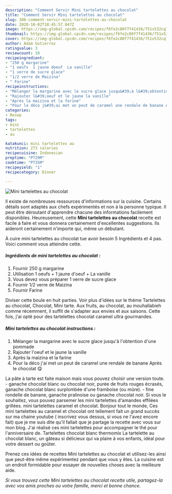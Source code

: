 ```yaml
---
description: "Comment Servir Mini tartelettes au chocolat"
title: "Comment Servir Mini tartelettes au chocolat"
slug: 386-comment-servir-mini-tartelettes-au-chocolat
date: 2020-10-02T18:45:57.047Z
image: https://img-global.cpcdn.com/recipes/f6fe2c80f7f41436/751x532cq70/mini-tartelettes-au-chocolat-photo-principale-de-la-recette.jpg
thumbnail: https://img-global.cpcdn.com/recipes/f6fe2c80f7f41436/751x532cq70/mini-tartelettes-au-chocolat-photo-principale-de-la-recette.jpg
cover: https://img-global.cpcdn.com/recipes/f6fe2c80f7f41436/751x532cq70/mini-tartelettes-au-chocolat-photo-principale-de-la-recette.jpg
author: Adam Gutierrez
ratingvalue: 3
reviewcount: 10
recipeingredient:
- "250 g margarine"
- "1 oeufs  1 jaune doeuf  La vanille"
- "1 verre de sucre glace"
- "1/2 verre de Maizina"
- " Farine"
recipeinstructions:
- "Mélanger la margarine avec le sucre glace jusqu&#39;à l&#39;obtention d&#39;une pommade"
- "Rajouter l&#39;oeuf et le jaune la vanille"
- "Après la maizina et la farine"
- "Pour la déco j&#39;ai met un peut de caramel une rendale de banane Après le chocolat 😋"
categories:
- Resep
tags:
- mini
- tartelettes
- au

katakunci: mini tartelettes au 
nutrition: 273 calories
recipecuisine: Indonesian
preptime: "PT29M"
cooktime: "PT35M"
recipeyield: "1"
recipecategory: Dinner

---
```



![Mini tartelettes au chocolat](https://img-global.cpcdn.com/recipes/f6fe2c80f7f41436/751x532cq70/mini-tartelettes-au-chocolat-photo-principale-de-la-recette.jpg)

Il existe de nombreuses ressources d'informations sur la cuisine. Certains détails sont adaptés aux chefs expérimentés et non à la personne typique. Il peut être déroutant d'apprendre chacune des informations facilement disponibles. Heureusement, cette <strong> Mini tartelettes au chocolat </strong> recette est facile à faire et vous donnera certainement d'excellentes suggestions. Ils aideront certainement n'importe qui, même un débutant.

<!--inarticleads1-->

À cuire mini tartelettes au chocolat tue avoir besoin 5 Ingrédients et 4 pas. Voici comment vous atteindre cette.

##### Ingrédients de mini tartelettes au chocolat :

1. Fournir 250 g margarine
1. Utilisation 1 oeufs + 1 jaune d&#39;oeuf + La vanille
1. Vous devez vous préparer 1 verre de sucre glace
1. Fournir 1/2 verre de Maizina
1. Fournir  Farine


Diviser cette boule en huit parties. Voir plus d&#39;idées sur le thème Tartelettes au chocolat, Chocolat, Mini tarte. Aux fruits, au chocolat, au mouhallabieh comme récemment, il suffit de s&#39;adapter aux envies et aux saisons. Cette fois, j&#39;ai opté pour des tartelettes chocolat caramel ultra gourmandes. 

<!--inarticleads2-->

##### Mini tartelettes au chocolat instructions :

1. Mélanger la margarine avec le sucre glace jusqu&#39;à l&#39;obtention d&#39;une pommade
1. Rajouter l&#39;oeuf et le jaune la vanille
1. Après la maizina et la farine
1. Pour la déco j&#39;ai met un peut de caramel une rendale de banane Après le chocolat 😋


La pâte à tarte est faite maison mais vous pouvez choisir une version toute. - ganache chocolat blanc ou chocolat noir, purée de fruits rouges écrasés, ganache chocolat blanc surplombée d&#39;une framboise (ou mûre). - fine rondelle de banane, ganache pralinoise ou ganache chocolat noir. Si vous le souhaitez, vous pouvez parsemer les mini tartelettes d&#39;amandes effilées grillées. mini tartelettes caramel et chocolat. Bonjour tout le monde, Ces mini tartelettes au caramel et chocolat ont tellement fait un grand succès sur ma chaine youtube ( inscrivez vous dessus, si vous ne l&#39;avez encore fait) que je me suis dite qu&#39;il fallait que je partage la recette avec vous sur mon blog. J&#39;ai réalisé ces mini tartelettes pour accompagner le thé pour l&#39;anniversaire de. Tartelettes chocolat blanc thermomix La tartelette au chocolat blanc, un gâteau si délicieux qui va plaire à vos enfants, idéal pour votre dessert ou goûter. 

<!--inarticleads1-->

<p>
Prenez ces idées de recettes Mini tartelettes au chocolat et utilisez-les ainsi que peut-être même expérimentez pendant que vous y êtes. La cuisine est un endroit formidable pour essayer de nouvelles choses avec la meilleure aide.
</p>

<p>
<i>Si vous trouvez cette Mini tartelettes au chocolat recette utile, partagez-la avec vos amis proches ou votre famille, merci et bonne chance.</i>
</p>

